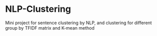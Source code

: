 # NLP-Clustering
Mini project for sentence clustering by NLP, and clustering for different group by TFIDF matrix and K-mean method
